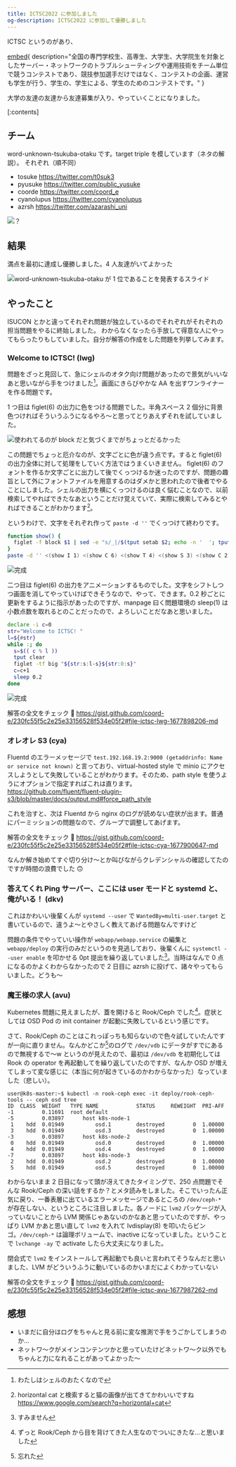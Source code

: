 ```yaml
---
title: ICTSC2022 に参加しました
og-description: ICTSC2022 に参加して優勝しました
---
```


ICTSC というのがあり、

[embed](https://icttoracon.net/ "icttoracon.net"){ description="全国の専門学校生、高専生、大学生、大学院生を対象としたサーバー・ネットワークのトラブルシューティングや運用技術をチーム単位で競うコンテストであり、競技参加選手だけではなく、コンテストの企画、運営も学生が行う、学生の、学生による、学生のためのコンテストです。" }

大学の友達の友達から友達募集が入り、やっていくことになりました。

[:contents]

## チーム

word-unknown-tsukuba-otaku です。target triple を模しています（ネタの解説）。
それぞれ（順不同）

- tosuke <https://twitter.com/t0suk3>
- pyusuke <https://twitter.com/public_yusuke>
- coorde <https://twitter.com/coord_e>
- cyanolupus <https://twitter.com/cyanolupus>
- azrsh <https://twitter.com/azarashi_uni>

![？](./friends.png)

## 結果

満点を最初に達成し優勝しました。4 人友達がいてよかった

![word-unknown-tsukuba-otaku が 1 位であることを発表するスライド](./1st.png)

## やったこと

ISUCON とかと違ってそれぞれ問題が独立しているのでそれぞれがそれぞれの担当問題をやるに終始しました。
わからなくなったら手放して得意な人にやってもらったりもしていました。自分が解答の作成をした問題を列挙してみます。

<!-- textlint-disable ja-technical-writing/no-exclamation-question-mark -->

### Welcome to ICTSC! (lwg)

<!-- textlint-enable ja-technical-writing/no-exclamation-question-mark -->

問題をざっと見回して、急にシェルのオタク向け問題があったので景気がいいなあと思いながら手をつけました[^1]。画面にきらびやかな AA を出すワンライナーを作る問題です。

[^1]: わたしはシェルのおたくなので

1 つ目は figlet(6) の出力に色をつける問題でした。半角スペース 2 個分に背景色つければそういうふうになるやろ〜と思ってとりあえずそれを試していました。

![使われてるのが `block` だと気づくまでがちょっとだるかった](./figlet_color.png)

この問題でちょっと厄介なのが、文字ごとに色が違う点です。すると figlet(6) の出力全体に対して処理をしていく方法ではうまくいきません。
figlet(6) のフォントを作るか文字ごとに出力して後でくっつけるか迷ったのですが、問題の趣旨として外にフォントファイルを用意するのはダメかと思われたので後者でやることにしました。シェルの出力を横にくっつけるのは良く悩むことなので、以前検索してやればできたなあということだけ覚えていて、実際に検索してみるとやればできることがわかります[^2]。

[^2]: horizontal cat と検索すると猫の画像が出てきてかわいいですね <https://www.google.com/search?q=horizontal+cat>

というわけで、文字をそれぞれ作って `paste -d ''` でくっつけて終わりです。

```bash
function show() {
  figlet -f block $1 | sed -e "s/_|/$(tput setab $2; echo -n '  '; tput sgr0)/g" -e '1d' | head -n -2
}
paste -d '' <(show I 1) <(show C 6) <(show T 4) <(show S 3) <(show C 2)
```

![完成](./lwg_1.png)

二つ目は figlet(6) の出力をアニメーションするものでした。文字をシフトしつつ画面を消してやっていけばできそうなので、やって、できます。0.2 秒ごとに更新をするように指示があったのですが、manpage 曰く問題環境の sleep(1) は小数点数を取れるとのことだったので、よろしいことだなあと思いました。

```bash
declare -i c=0
str="Welcome to ICTSC! "
l=${#str}
while :; do
  s=$(( c % l ))
  tput clear
  figlet -tf big "${str:s:l-s}${str:0:s}"
  c=c+1
  sleep 0.2
done
```

![完成](./lwg_2.png)

解答の全文をチェック :eyes: <https://gist.github.com/coord-e/230fc55f5c2e25e33156528f534e05f2#file-ictsc-lwg-1677898206-md>

### オレオレ S3 (cya)

Fluentd のエラーメッセージで `test.192.168.19.2:9000 (getaddrinfo: Name or service not known)` と言っており、virtual-hosted style で minio にアクセスしようとして失敗していることがわかります。そのため、path style を使うようにオプションで指定すればこれは直ります。
<https://github.com/fluent/fluent-plugin-s3/blob/master/docs/output.md#force_path_style>

これを治すと、次は Fluentd から nginx のログが読めない症状が出ます。普通にパーミッションの問題なので、グループで調整してあげます。

解答の全文をチェック :eyes: <https://gist.github.com/coord-e/230fc55f5c2e25e33156528f534e05f2#file-ictsc-cya-1677900647-md>

なんか解き始めてすぐ切り分け〜とか叫びながらクレデンシャルの確認してたのですが時間の浪費でした :upside_down_face:

### 答えてくれ Ping サーバー、ここには user モードと systemd と、俺がいる！ (dkv)

これはかわいい後輩くんが `systemd --user` で `WantedBy=multi-user.target` と書いているので、違うよ〜とやさしく教えてあげる問題なんですけど

問題の条件でやっていい操作が `webapp/webapp.service` の編集と `webapp/deploy` の実行のみだというのを見逃しており、後輩くんに `systemctl --user enable` を叩かせる 0pt 提出を繰り返していました[^3]。当時はなんで 0 点になるのかよくわからなかったので 2 日目に azrsh に投げて、諸々やってもらいました。どうも〜

[^3]: すみません

### 魔王様の求人 (avu)

Kubernetes 問題に見えましたが、蓋を開けると Rook/Ceph でした[^4]。症状としては OSD Pod の init container が起動に失敗しているという感じです。

[^4]: ずっと Rook/Ceph から目を背けてきた人生なのでついにきたな...と思いました

さて、Rook/Ceph のことはこれっぽっちも知らないので色々試していたんですが一向に直りません。なんかどこか[^5]のログで `/dev/vdb` にデータがすでにあるので無視するで〜w というのが見えたので、最初は `/dev/vdb` を初期化しては Rook の operator を再起動してを繰り返していたのですが、なんか OSD が増えてしまって変な感じに（本当に何が起きているのかわからなかった）なっていました（悲しい）。

[^5]: 忘れた

```console
user@k8s-master:~$ kubectl -n rook-ceph exec -it deploy/rook-ceph-tools -- ceph osd tree
ID  CLASS  WEIGHT   TYPE NAME            STATUS     REWEIGHT  PRI-AFF
-1         0.11691  root default
-5         0.03897      host k8s-node-1
 1    hdd  0.01949          osd.1        destroyed         0  1.00000
 3    hdd  0.01949          osd.3        destroyed         0  1.00000
-3         0.03897      host k8s-node-2
 0    hdd  0.01949          osd.0        destroyed         0  1.00000
 4    hdd  0.01949          osd.4        destroyed         0  1.00000
-7         0.03897      host k8s-node-3
 2    hdd  0.01949          osd.2        destroyed         0  1.00000
 5    hdd  0.01949          osd.5        destroyed         0  1.00000
```

わからないまま 2 日目になって頭が冴えてきたタイミングで、250 点問題でそんな Rook/Ceph の深い話をするか？とメタ読みをしました。そこでいったん正気に戻り、一番表層に出ているエラーメッセージであるところの `/dev/ceph-*` が存在しない、というところに注目しました。各ノードに `lvm2` パッケージが入っていないことから LVM 関係じゃあないのかなあと思っていたのですが、やっぱり LVM かあと思い直して `lvm2` を入れて lvdisplay(8) を叩いたらビンゴ。`/dev/ceph-*` は論理ボリュームで、inactive になっていました。ということで `lvchange -ay` で activate したら大丈夫になりました。

閉会式で `lvm2` をインストールして再起動でも良いと言われてそうなんだと思いました、LVM がどういうふうに動いているのかいまだによくわかっていない

解答の全文をチェック :eyes: <https://gist.github.com/coord-e/230fc55f5c2e25e33156528f534e05f2#file-ictsc-avu-1677987262-md>

## 感想

- いまだに自分はログをちゃんと見る前に変な推測で手をうごかしてしまうのか…
- ネットワ〜クがメインコンテンツかと思っていたけどネットワ〜ク以外でもちゃんと力になれることがあってよかった〜
